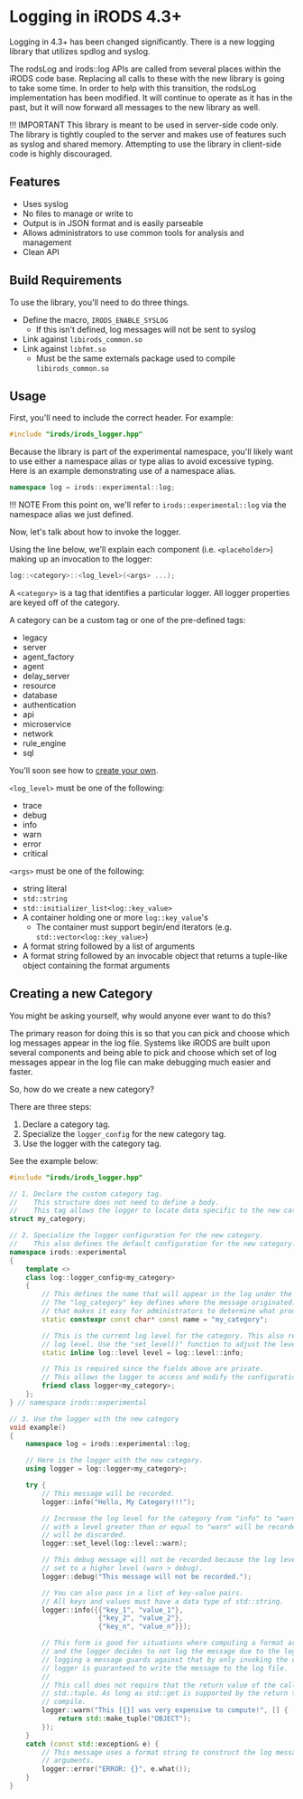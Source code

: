 # Logging in iRODS 4.3+

Logging in 4.3+ has been changed significantly. There is a new logging library that utilizes spdlog and syslog.

The rodsLog and irods::log APIs are called from several places within the iRODS code base. Replacing all calls to these with the new library is going to take some time. In order to help with this transition, the rodsLog implementation has been modified. It will continue to operate as it has in the past, but it will now forward all messages to the new library as well.

!!! IMPORTANT
    This library is meant to be used in server-side code only. The library is tightly coupled to the server and makes use of features such as syslog and shared memory. Attempting to use the library in client-side code is highly discouraged.

## Features

- Uses syslog
- No files to manage or write to
- Output is in JSON format and is easily parseable
- Allows administrators to use common tools for analysis and management
- Clean API

## Build Requirements

To use the library, you'll need to do three things.

- Define the macro, `IRODS_ENABLE_SYSLOG`
    - If this isn't defined, log messages will not be sent to syslog
- Link against `libirods_common.so`
- Link against `libfmt.so`
    - Must be the same externals package used to compile `libirods_common.so`

## Usage

First, you'll need to include the correct header. For example:
```c++
#include "irods/irods_logger.hpp"
```

Because the library is part of the experimental namespace, you'll likely want to use either a namespace alias or type alias to avoid excessive typing. Here is an example demonstrating use of a namespace alias.
```c++
namespace log = irods::experimental::log;
```

!!! NOTE
    From this point on, we'll refer to `irods::experimental::log` via the namespace alias we just defined.

Now, let's talk about how to invoke the logger.

Using the line below, we'll explain each component (i.e. `<placeholder>`) making up an invocation to the logger:
```c++
log::<category>::<log_level>(<args> ...);
```

A `<category>` is a tag that identifies a particular logger. All logger properties are keyed off of the category.

A category can be a custom tag or one of the pre-defined tags:

- legacy
- server
- agent_factory
- agent
- delay_server
- resource
- database
- authentication
- api
- microservice
- network
- rule_engine
- sql

You'll soon see how to [create your own](#creating-a-new-category).

`<log_level>` must be one of the following:

- trace
- debug
- info
- warn
- error
- critical

`<args>` must be one of the following:

- string literal
- `std::string`
- `std::initializer_list<log::key_value>`
- A container holding one or more `log::key_value`'s
    - The container must support begin/end iterators (e.g. `std::vector<log::key_value>`)
- A format string followed by a list of arguments
- A format string followed by an invocable object that returns a tuple-like object containing the format arguments

## Creating a new Category

You might be asking yourself, why would anyone ever want to do this?

The primary reason for doing this is so that you can pick and choose which log messages appear in the log file. Systems like iRODS are built upon several components and being able to pick and choose which set of log messages appear in the log file can make debugging much easier and faster.

So, how do we create a new category?

There are three steps:

1. Declare a category tag.
2. Specialize the `logger_config` for the new category tag.
3. Use the logger with the category tag.
    
See the example below:

```c++
#include "irods/irods_logger.hpp"

// 1. Declare the custom category tag.
//    This structure does not need to define a body.
//    This tag allows the logger to locate data specific to the new category.
struct my_category;

// 2. Specialize the logger configuration for the new category.
//    This also defines the default configuration for the new category.
namespace irods::experimental
{
    template <>
    class log::logger_config<my_category>
    {
        // This defines the name that will appear in the log under the "log_category" key.
        // The "log_category" key defines where the message originated. Try to use a name
        // that makes it easy for administrators to determine what produced the message.
        static constexpr const char* const name = "my_category";

        // This is the current log level for the category. This also represents the initial
        // log level. Use the "set_level()" function to adjust the level.
        static inline log::level level = log::level::info;

        // This is required since the fields above are private.
        // This allows the logger to access and modify the configuration.
        friend class logger<my_category>;
    };
} // namespace irods::experimental

// 3. Use the logger with the new category
void example()
{
    namespace log = irods::experimental::log;

    // Here is the logger with the new category.
    using logger = log::logger<my_category>; 

    try {
        // This message will be recorded.
        logger::info("Hello, My Category!!!");

        // Increase the log level for the category from "info" to "warn". Now, only messages
        // with a level greater than or equal to "warn" will be recorded. All other messages
        // will be discarded.
        logger::set_level(log::level::warn);

        // This debug message will not be recorded because the log level for the category is
        // set to a higher level (warn > debug).
        logger::debug("This message will not be recorded.");

        // You can also pass in a list of key-value pairs.
        // All keys and values must have a data type of std::string.
        logger::info({{"key_1", "value_1"},
                      {"key_2", "value_2"},
                      {"key_n", "value_n"}});

        // This form is good for situations where computing a format argument is expensive
        // and the logger decides to not log the message due to the log level. This form of
        // logging a message guards against that by only invoking the callable when the
        // logger is guaranteed to write the message to the log file.
        //
        // This call does not require that the return value of the callable object be a
        // std::tuple. As long as std::get is supported by the return type, the call should
        // compile.
        logger::warn("This [{}] was very expensive to compute!", [] {
            return std::make_tuple("OBJECT");
        });
    }
    catch (const std::exception& e) {
        // This message uses a format string to construct the log message from one or more
        // arguments.
        logger::error("ERROR: {}", e.what());
    }
}
```
